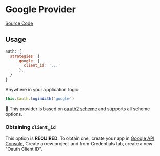 # Google Provider

[Source Code](https://github.com/nuxt-community/auth-module/blob/dev/lib/providers/google.js)

## Usage

```js
auth: {
  strategies: {
      google: {
        client_id: '...'
      },
  }
}
```

Anywhere in your application logic:

```js
this.$auth.loginWith('google')
```

💁 This provider is based on [oauth2 scheme](../strategies/oauth2.md) and supports all scheme options.

### Obtaining `client_id`

This option is **REQUIRED**. To obtain one, create your app in [Google API Console](https://console.developers.google.com), Create a new project and from Credentials tab, create a new "Oauth Client ID".

